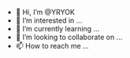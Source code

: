 - 👋 Hi, I’m @YRYOK
- 👀 I’m interested in ...
- 🌱 I’m currently learning ...
- 💞️ I’m looking to collaborate on ...
- 📫 How to reach me ...

<!---
YRYOK/YRYOK is a ✨ special ✨ repository because its `README.md` (this file) appears on your GitHub profile.
You can click the Preview link to take a look at your changes.
--->
